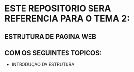 # ESTE REPOSITORIO SERA REFERENCIA PARA O TEMA 2:
## ESTRUTURA DE PAGINA WEB

## COM OS SEGUINTES TOPICOS:
- INTRODUÇÃO DA ESTRUTURA
